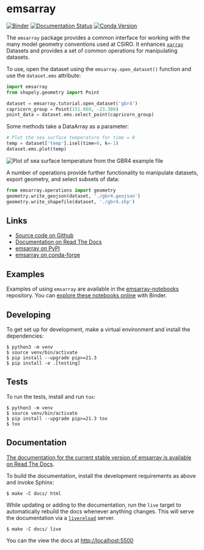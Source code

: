 # emsarray

[![Binder](https://mybinder.org/badge_logo.svg)][emsarray-binder]
[![Documentation Status](https://readthedocs.org/projects/emsarray/badge/?version=latest)](https://emsarray.readthedocs.io/en/latest/?badge=latest)
[![Conda Version](https://img.shields.io/conda/vn/conda-forge/emsarray.svg)](https://anaconda.org/conda-forge/emsarray)

The `emsarray` package provides a common interface
for working with the many model geometry conventions used at CSIRO.
It enhances [`xarray`][xarray] Datasets
and provides a set of common operations for manipulating datasets.

To use, open the dataset using the `emsarray.open_dataset()` function
and use the `dataset.ems` attribute:

```python
import emsarray
from shapely.geometry import Point

dataset = emsarray.tutorial.open_dataset('gbr4')
capricorn_group = Point(151.869, -23.386)
point_data = dataset.ems.select_point(capricorn_group)
```

Some methods take a DataArray as a parameter:

```python
# Plot the sea surface temperature for time = 0
temp = dataset['temp'].isel(time=0, k=-1)
dataset.ems.plot(temp)
```

![Plot of sea surface temperature from the GBR4 example file](docs/_static/images/gbr4_temp.png)

A number of operations provide further functionality to manipulate datasets,
export geometry, and select subsets of data:

```python
from emsarray.operations import geometry
geometry.write_geojson(dataset, './gbr4.geojson')
geometry.write_shapefile(dataset, './gbr4.shp')
```

## Links

* [Source code on Github][emsarray-source-code]
* [Documentation on Read The Docs][emsarray-documentation]
* [emsarray on PyPI][emsarray-pypi]
* [emsarray on conda-forge][emsarray-conda-forge]

## Examples

Examples of using `emsarray` are available in the [emsarray-notebooks][emsarray-notebooks] repository.
You can [explore these notebooks online][emsarray-binder] with Binder.


## Developing

To get set up for development, make a virtual environment and install the dependencies:

```shell
$ python3 -m venv
$ source venv/bin/activate
$ pip install --upgrade pip>=21.3
$ pip install -e .[testing]
```

## Tests

To run the tests, install and run `tox`:

```shell
$ python3 -m venv
$ source venv/bin/activate
$ pip install --upgrade pip>=21.3 tox
$ tox
```

## Documentation

[The documentation for the current stable version of emsarray is available on Read The Docs][emsarray-documentation].

To build the documentation, install the development requirements as above and invoke Sphinx:

```shell
$ make -C docs/ html
```

While updating or adding to the documentation,
run the `live` target to automatically rebuild the docs whenever anything changes.
This will serve the documentation via a [`livereload`][livereload] server.

```shell
$ make -C docs/ live
```

You can the view the docs at <http://localhost:5500>

[emsarray-binder]: https://mybinder.org/v2/gh/csiro-coasts/emsarray-notebooks/HEAD
[emsarray-conda-forge]: https://anaconda.org/conda-forge/emsarray/
[emsarray-documentation]: https://emsarray.readthedocs.io
[emsarray-notebooks]: https://github.com/csiro-coasts/emsarray-notebooks
[emsarray-pypi]: https://pypi.org/project/emsarray/
[emsarray-source-code]: https://github.com/csiro-coasts/emsarray
[livereload]: https://livereload.readthedocs.io/en/latest/
[xarray]: https://xarray.pydata.org/
